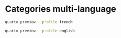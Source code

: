 # Categories multi-language

```bash
quarto preview --profile french
````

```bash
quarto preview --profile english
````
